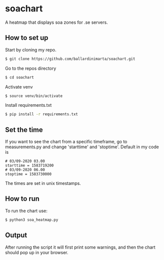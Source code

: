 # soachart
A heatmap that displays soa zones for .se servers. 

## How to set up
Start by cloning my repo.

```bash
$ git clone https://github.com/ballardinimarta/soachart.git
```
Go to the repos directory 

```bash
$ cd soachart
```

Activate venv

```bash
$ source venv/bin/activate
```

Install requirements.txt

```bash
$ pip install -r requirements.txt
``` 
## Set the time
If you want to see the chart from a specific timeframe, go to measurements.py and change 'starttime' and 'stoptime'. Default in my code is 
```
# 03/09-2020 03.00
starttime = 1583719200
# 03/09-2020 06.00
stoptime = 1583730000
```
The times are set in unix timestamps.

## How to run
To run the chart use:
```bash
$ python3 soa_heatmap.py
```

## Output
After running the script it will first print some warnings, and then the chart should pop up in your browser.

